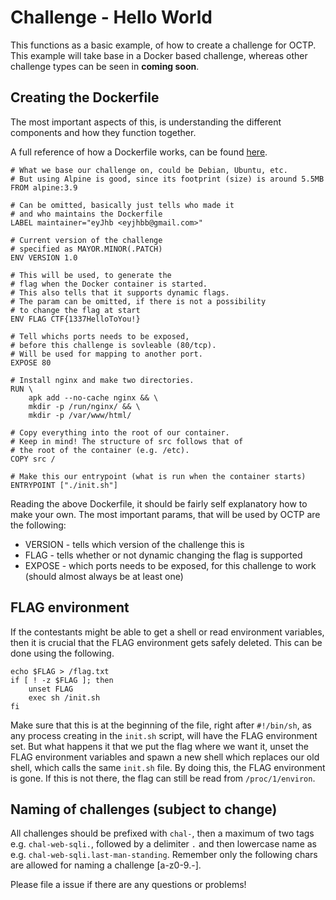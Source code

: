 # Challenge - Hello World
This functions as a basic example, of how to create a challenge for OCTP.
This example will take base in a Docker based challenge, whereas other challenge types can be seen in **coming soon**.

## Creating the Dockerfile
The most important aspects of this, is understanding the different components and how they function together.

A full reference of how a Dockerfile works, can be found [here](https://docs.docker.com/engine/reference/builder/).

```
# What we base our challenge on, could be Debian, Ubuntu, etc.
# But using Alpine is good, since its footprint (size) is around 5.5MB
FROM alpine:3.9

# Can be omitted, basically just tells who made it
# and who maintains the Dockerfile
LABEL maintainer="eyJhb <eyjhbb@gmail.com>"

# Current version of the challenge
# specified as MAYOR.MINOR(.PATCH)
ENV VERSION 1.0

# This will be used, to generate the 
# flag when the Docker container is started.
# This also tells that it supports dynamic flags.
# The param can be omitted, if there is not a possibility
# to change the flag at start
ENV FLAG CTF{1337HelloToYou!}

# Tell whichs ports needs to be exposed,
# before this challenge is sovleable (80/tcp).
# Will be used for mapping to another port.
EXPOSE 80

# Install nginx and make two directories.
RUN \
    apk add --no-cache nginx && \
    mkdir -p /run/nginx/ && \
    mkdir -p /var/www/html/

# Copy everything into the root of our container.
# Keep in mind! The structure of src follows that of
# the root of the container (e.g. /etc).
COPY src /

# Make this our entrypoint (what is run when the container starts)
ENTRYPOINT ["./init.sh"]
```

Reading the above Dockerfile, it should be fairly self explanatory how to make your own.
The most important params, that will be used by OCTP are the following:

- VERSION - tells which version of the challenge this is
- FLAG - tells whether or not dynamic changing the flag is supported
- EXPOSE - which ports needs to be exposed, for this challenge to work (should almost always be at least one)

## FLAG environment
If the contestants might be able to get a shell or read environment variables, then it is crucial that the FLAG environment gets safely deleted.
This can be done using the following.

```
echo $FLAG > /flag.txt
if [ ! -z $FLAG ]; then
    unset FLAG
    exec sh /init.sh
fi 
```

Make sure that this is at the beginning of the file, right after `#!/bin/sh`, as any process creating in the `init.sh` script, will have the FLAG environment set.
But what happens it that we put the flag where we want it, unset the FLAG environment variables and spawn a new shell which replaces our old shell, which calls the same `init.sh` file.
By doing this, the FLAG environment is gone.
If this is not there, the flag can still be read from `/proc/1/environ`.

## Naming of challenges (subject to change)
All challenges should be prefixed with `chal-`, then a maximum of two tags e.g. `chal-web-sqli.`, followed by a delimiter `.` and then lowercase name as e.g. `chal-web-sqli.last-man-standing`.
Remember only the following chars are allowed for naming a challenge [a-z0-9.-].

Please file a issue if there are any questions or problems!
